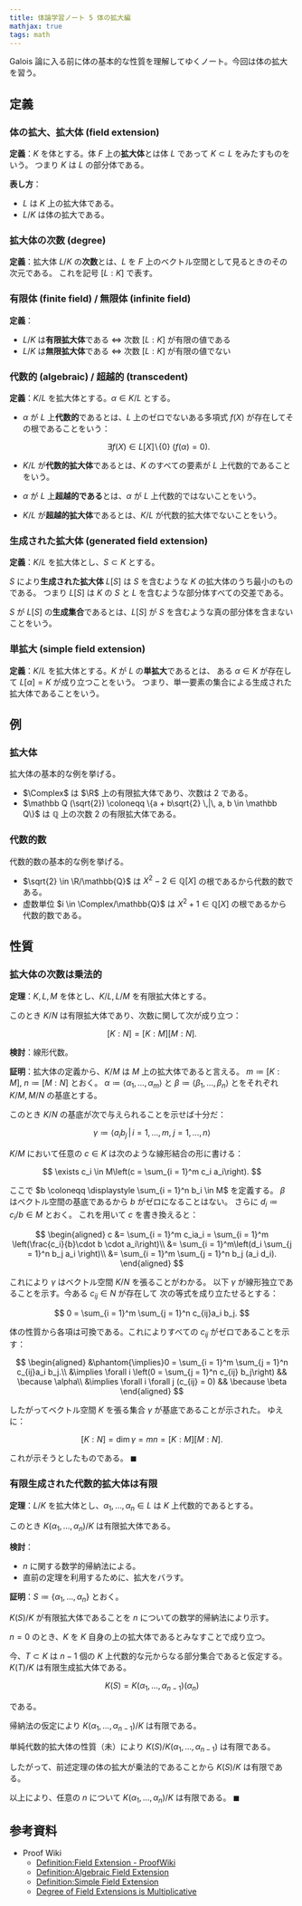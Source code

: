 ```yaml
---
title: 体論学習ノート 5 体の拡大編
mathjax: true
tags: math
---
```


Galois 論に入る前に体の基本的な性質を理解してゆくノート。今回は体の拡大を習う。

## 定義

### 体の拡大、拡大体 (field extension)

**定義**：$K$ を体とする。体 $F$ 上の**拡大体**とは体 $L$ であって $K \subset L$ をみたすものをいう。
つまり $K$ は $L$ の部分体である。

**表し方**：

* $L$ は $K$ 上の拡大体である。
* $L/K$ は体の拡大である。

### 拡大体の次数 (degree)

**定義**：拡大体 $L/K$ の**次数**とは、$L$ を $F$ 上のベクトル空間として見るときのその次元である。
これを記号 $[L:K]$ で表す。

### 有限体 (finite field) / 無限体 (infinite field)

**定義**：

* $L/K$ は**有限拡大体**である $\iff$ 次数 $[L:K]$ が有限の値である
* $L/K$ は**無限拡大体**である $\iff$ 次数 $[L:K]$ が有限の値でない

### 代数的 (algebraic) / 超越的 (transcedent)

**定義**：$K/L$ を拡大体とする。$\alpha \in K/L$ とする。

* $\alpha$ が $L$ 上**代数的**であるとは、$L$ 上のゼロでないある多項式 $f(X)$ が存在してその根であることをいう：

  $$
  \exists f(X) \in L[X]\!\setminus\!\{0\}\:(f(\alpha) = 0).
  $$

* $K/L$ が**代数的拡大体**であるとは、$K$ のすべての要素が $L$ 上代数的であることをいう。
* $\alpha$ が $L$ 上**超越的である**とは、$\alpha$ が $L$ 上代数的ではないことをいう。
* $K/L$ が**超越的拡大体**であるとは、$K/L$ が代数的拡大体でないことをいう。

### 生成された拡大体 (generated field extension)

**定義**：$K/L$ を拡大体とし、$S \subset K$ とする。

$S$ により**生成された拡大体** $L[S]$ は $S$ を含むような $K$ の拡大体のうち最小のものである。
つまり $L[S]$ は $K$ の $S$ と $L$ を含むような部分体すべての交差である。

$S$ が $L[S]$ の**生成集合**であるとは、$L[S]$ が $S$ を含むような真の部分体を含まないことをいう。

### 単拡大 (simple field extension)

**定義**：$K/L$ を拡大体とする。$K$ が $L$ の**単拡大**であるとは、
ある $\alpha \in K$ が存在して $L[\alpha] = K$ が成り立つことをいう。
つまり、単一要素の集合による生成された拡大体であることをいう。

## 例

### 拡大体

拡大体の基本的な例を挙げる。

* $\Complex$ は $\R$ 上の有限拡大体であり、次数は $2$ である。
* $\mathbb Q (\sqrt{2}) \coloneqq \{a + b\sqrt{2} \,|\, a, b \in \mathbb Q\}$
  は $\mathbb Q$ 上の次数 $2$ の有限拡大体である。

### 代数的数

代数的数の基本的な例を挙げる。

* $\sqrt{2} \in \R/\mathbb{Q}$ は $X^2 - 2 \in \mathbb{Q}[X]$ の根であるから代数的数である。
* 虚数単位 $i \in \Complex/\mathbb{Q}$ は $X^2 + 1 \in \mathbb{Q}[X]$ の根であるから代数的数である。

## 性質

### 拡大体の次数は乗法的

**定理**：$K, L, M$ を体とし、$K/L, L/M$ を有限拡大体とする。

このとき $K/N$ は有限拡大体であり、次数に関して次が成り立つ：

$$
[K:N]=[K:M][M:N].
$$

**検討**：線形代数。

**証明**：拡大体の定義から、$K/M$ は $M$ 上の拡大体であると言える。
$m \coloneqq [K:M]$, $n \coloneqq[M:N]$ とおく。
$\alpha \coloneqq \langle \alpha_1, \dotsc, \alpha_m\rangle$ と
$\beta \coloneqq \langle \beta_1, \dotsc, \beta_n\rangle$ とをそれぞれ
$K/M,M/N$ の基底とする。

このとき $K/N$ の基底が次で与えられることを示せば十分だ：

$$
\gamma \coloneqq \langle a_i b_j \,|\, i = 1, \dotsc, m,\;j = 1, \dotsc, n\rangle
$$

$K/M$ において任意の $c \in K$ は次のような線形結合の形に書ける：

$$
\exists c_i \in M\left(c = \sum_{i = 1}^m c_i a_i\right).
$$

ここで $b \coloneqq \displaystyle \sum_{i = 1}^n b_i \in M$ を定義する。
$\beta$ はベクトル空間の基底であるから $b$ がゼロになることはない。
さらに $d_i \coloneqq c_i/b \in M$ とおく。
これを用いて $c$ を書き換えると：

$$
\begin{aligned}
    c &= \sum_{i = 1}^m c_ia_i = \sum_{i = 1}^m \left(\frac{c_i}{b}\cdot b \cdot a_i\right)\\
    &= \sum_{i = 1}^m\left(d_i \sum_{j = 1}^n b_j a_i \right)\\
    &= \sum_{i = 1}^m \sum_{j = 1}^n b_j (a_i d_i).
\end{aligned}
$$

これにより $\gamma$ はベクトル空間 $K/N$ を張ることがわかる。
以下 $\gamma$ が線形独立であることを示す。今ある $c_{ij} \in N$ が存在して
次の等式を成り立たせるとする：

$$
0 = \sum_{i = 1}^m \sum_{j = 1}^n c_{ij}a_i b_j.
$$

体の性質から各項は可換である。これによりすべての $c_{ij}$ がゼロであることを示す：

$$
\begin{aligned}
&\phantom{\implies}0 = \sum_{i = 1}^m \sum_{j = 1}^n c_{ij}a_i b_j.\\
&\implies \forall i \left(0 = \sum_{j = 1}^n c_{ij} b_j\right) && \because \alpha\\
&\implies \forall i \forall j (c_{ij} = 0) && \because \beta
\end{aligned}
$$

したがってベクトル空間 $K$ を張る集合 $\gamma$ が基底であることが示された。
ゆえに：

$$
[K:N] = \dim \gamma = mn = [K:M][M:N].
$$

これが示そうとしたものである。
$\blacksquare$

### 有限生成された代数的拡大体は有限

**定理**：$L/K$ を拡大体とし、$\alpha_1, \dotsc, \alpha_n \in L$ は $K$ 上代数的であるとする。

このとき $K(\alpha_1, \dotsc, \alpha_n)/K$ は有限拡大体である。

**検討**：

* $n$ に関する数学的帰納法による。
* 直前の定理を利用するために、拡大をバラす。

**証明**：$S \coloneqq \lbrace \alpha_1, \dotsc, \alpha_n \rbrace$ とおく。

$K(S)/K$ が有限拡大体であることを $n$ についての数学的帰納法により示す。

$n = 0$ のとき、$K$ を $K$ 自身の上の拡大体であるとみなすことで成り立つ。

今、$T \subset K$ は $n - 1$ 個の $K$ 上代数的な元からなる部分集合であると仮定する。
$K(T)/K$ は有限生成拡大体である。

$$
K(S) = K(\alpha_1, \dotsc, \alpha_{n - 1})(\alpha_n)
$$

である。

帰納法の仮定により $K(\alpha_1, \dotsc, \alpha_{n - 1})/K$ は有限である。

単純代数的拡大体の性質（未）により $K(S)/K(\alpha_1, \dotsc, \alpha_{n - 1})$ は有限である。

したがって、前述定理の体の拡大が乗法的であることから $K(S)/K$ は有限である。

以上により、任意の $n$ について $K(\alpha_1, \dotsc, \alpha_n)/K$ は有限である。
$\blacksquare$

## 参考資料

* Proof Wiki
  * [Definition:Field Extension - ProofWiki](https://proofwiki.org/wiki/Definition:Field_Extension)
  * [Definition:Algebraic Field Extension](https://proofwiki.org/wiki/Definition:Algebraic_Field_Extension)
  * [Definition:Simple Field Extension](https://proofwiki.org/wiki/Definition:Simple_Field_Extension)
  * [Degree of Field Extensions is Multiplicative](https://proofwiki.org/wiki/Degree_of_Field_Extensions_is_Multiplicative)
